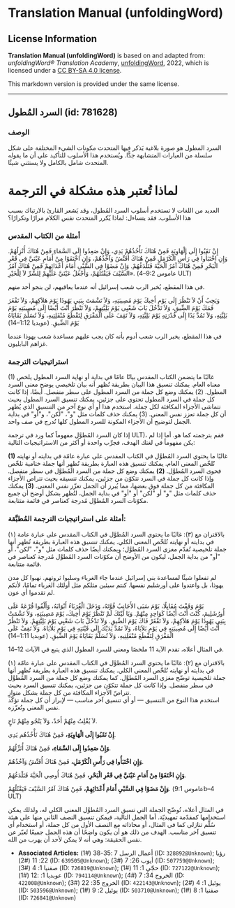 # Translation Manual (unfoldingWord)

## License Information

**Translation Manual (unfoldingWord)** is based on and adapted from: _unfoldingWord® Translation Academy_, [unfoldingWord](https://unfoldingword.org/utw), 2022, which is licensed under a [CC BY-SA 4.0 license](https://creativecommons.org/licenses/by-sa/4.0/legalcode.en).

This markdown version is provided under the same license.



--------------------------------

## السرد المُطول (id: 781628)

### الوصف

السرد المطول هو صورة بلاغية يَذكر فيها المتحدث مكونات الشيء المختلفة على شكل سلسلة من العبارات المتشابهة جدًّا. ويُستخدم هذا الأسلوب للتأكيد على أن ما يقوله المتحدث شامل بالكامل ولا يستثني شيئًا.

لماذا تُعتبر هذه مشكلة في الترجمة
=================================

العديد من اللغات لا تستخدم أسلوب السرد المُطول، وقد يَشعر القارئ بالارتباك بسبب هذا الأسلوب. فقد يتساءل: لماذا يُكرر المتحدث نفس الكلام مرارًا وتكرارًا؟

### أمثلة من الكتاب المقدس

إِنْ نَقَبُوا إِلَى الْهَاوِيَةِ فَمِنْ هُنَاكَ تَأْخُذُهُمْ يَدِي، وَإِنْ صَعِدُوا إِلَى السَّمَاءِ فَمِنْ هُنَاكَ أُنْزِلُهُمْ. وَإِنِ اخْتَبَأُوا فِي رَأْسِ الْكَرْمَلِ فَمِنْ هُنَاكَ أُفَتِّشُ وَآخُذُهُمْ، وَإِنِ اخْتَفَوْا مِنْ أَمَامِ عَيْنَيَّ فِي قَعْرِ الْبَحْرِ فَمِنْ هُنَاكَ آمُرُ الْحَيَّةَ فَتَلْدَغُهُمْ. وَإِنْ مَضَوْا فِي السَّبْيِ أَمَامَ أَعْدَائِهِمْ فَمِنْ هُنَاكَ آمُرُ السَّيْفَ فَيَقْتُلُهُمْ، وَأَجْعَلُ عَيْنَيَّ عَلَيْهِمْ لِلشَّرِّ لاَ لِلْخَيْرِ». (عاموس 9:2–4 ULT)

في هذا المقطع، يُخبر الرب شعب إسرائيل أنه عندما يعاقبهم، لن ينجو أحد منهم.

وَيَجِبُ أَنْ لاَ تَنْظُرَ إِلَى يَوْمِ أَخِيكَ يَوْمَ مُصِيبَتِهِ، وَلاَ تَشْمَتَ بِبَنِي يَهُوذَا يَوْمَ هَلاَكِهِمْ، وَلاَ تَفْغَرَ فَمَكَ يَوْمَ الضِّيقِ، وَلاَ تَدْخُلَ بَابَ شَعْبِي يَوْمَ بَلِيَّتِهِمْ، وَلاَ تَنْظُرَ أَنْتَ أَيْضًا إِلَى مُصِيبَتِهِ يَوْمَ بَلِيَّتِهِ، وَلاَ تَمُدَّ يَدًا إِلَى قُدْرَتِهِ يَوْمَ بَلِيَّتِهِ، وَلاَ تَقِفَ عَلَى الْمَفْرَقِ لِتَقْطَعَ مُنْفَلِتِيهِ، وَلاَ تُسَلِّمَ بَقَايَاهُ يَوْمَ الضِّيقِ. (عوبديا 1:12–14\)

في هذا المقطع، يخبر الرب شعب أدوم بأنه كان يجب عليهم مساعدة شعب يهوذا عندما غزاهم البابليون.

### استراتيجيات الترجمة

(1\) غالبًا ما يتضمن الكتاب المقدس بيانًا عامًا في بداية أو نهاية السرد المطول يلخص معناه العام. يمكنك تنسيق هذا البيان بطريقة تُظهر أنه بيان تلخيصي يوضح معنى السرد المطول. (2\) يمكنك وضع كل جملة من السرد المطول على سطر منفصل. أيضًا، إذا كانت كل جملة في السرد المطول تحتوي على جزئين، يمكنك تنسيق السرد المطول بحيث تتماشى الأجزاء المكافئة لكل جملة. استخدم هذا أو أي نوع آخر من التنسيق الذي يُظهر أن كل جملة تعزز نفس المعنى. (3\) يمكنك حذف كلمات مثل "و"، "لكن"، و"أو" في بداية الجمل لتوضيح أن الأجزاء المكونة للسرد المطول كلها تُدرج في صف واحد.

إذا كان السرد المُطوَّل مفهوماً كما ورد في ترجمة ULT)، فقم بترجمته كما هو. أما إذا لم يكن مفهوماً في لغتك الهدف، فجرِّب واحدة أو أكثر من الاستراتيجيات التالية:

**(1\)** غالبًا ما يحتوي السرد المُطوَّل في الكتاب المقدس على عبارة عامّة في بدايته أو نهايته تُلخّص المعنى العام. يمكنك تنسيق هذه العبارة بطريقة تُظهِر أنها جملة ختامية تلخّص فحوى السرد المُطوَّل. **(2\)** يمكنك وضع كل جملة من السرد المُطوَّل في سطر منفصل. وإذا كانت كل جملة في السرد تتكوّن من جزئين، يمكنك تنسيقه بحيث تتراص الأجزاء المكافئة من كل جملة فوق بعضها، مما يُبرز أن الجمل تعزّز نفس المعنى. **(3\)** يمكنك حذف كلمات مثل "و" أو "لكن" أو "أو" في بداية الجمل، لتُظهر بشكل أوضح أن جميع مكوّنات السرد المُطوَّل مُدرجة كعناصر في قائمة متتابعة.

### **أمثلة على استراتيجيات الترجمة المُطبَّقة:**

(١) بالاقتران مع (٣): غالبًا ما يحتوي السرد المُطوَّل في الكتاب المقدس على عبارة عامة في بدايته أو نهايته تُلخّص المعنى الكلي. يمكنك تنسيق هذه العبارة بطريقة تُظهر أنها جملة تلخيصية تُقدّم مغزى السرد المُطوَّل؛ ويمكنك أيضًا حذف كلمات مثل "و"، "لكن"، أو "أو" من بداية الجمل، ليكون من الأوضح أن مكوّنات السرد المُطوَّل مُدرجة كعناصر في قائمة متتابعة.

لم تفعلوا شيئًا لمساعدة بني إسرائيل عندما جاء الغرباء وسلبوا ثروتهم. نهبوا كل مدن يهوذا، بل واعتدوا على أورشليم نفسها. كنتم سيئين مثلكم مثل أولئك الغرباء تمامًا، لأنكم لم تقدموا أي عون.

يَوْمَ وَقَفْتَ مُقَابِلًا، يَوْمَ سَبَى الأَجَانِبُ قُوَّتَهُ، وَدَخَلَ الْغُرَبَاءُ أَبْوَابَهُ، وَأَلْقُوا قُرْعَةً عَلَى أُورُشَلِيمَ، كُنْتَ أَنْتَ أَيْضًا كَوَاحِدٍ مِنْهُمْ. وَيَا لَيْتَكَ لَمْ تَنْظُرْ يَوْمَ أَخِيكَ، يَوْمَ مَصِيبَتِهِ، وَلاَ تَشْمَتْ بِبَنِي يَهُوذَا يَوْمَ هَلاَكِهِمْ، وَلاَ تَفْغَرْ فَاكَ يَوْمَ الضِّيقِ. وَلاَ تَدْخُلْ بَابَ شَعْبِي يَوْمَ بَلِيَّتِهِمْ. وَلاَ تَنْظُرْ أَنْتَ أَيْضًا إِلَى مُصِيبَتِهِ فِي يَوْمِ بَلاَيَاهُ، وَلاَ تَمُدَّ يَدَيْكَ إِلَى قَيْنَتِهِ فِي يَوْمِ بَلاَيَاهُ. وَلاَ تَقِفْ عَلَى الْمَفْرَقِ لِتَقْطَعَ مُنْفَلِتِيهِ، وَلاَ تُسَلِّمْ بَقَايَاهُ يَوْمَ الضِّيقِ. (عوبديا 1:11–14\)

في المثال أعلاه، تقدم الآية 11 ملخصًا ومعنى للسرد المطول الذي يتبع في الآيات 12–14\.

(١) بالاقتران مع (٢): غالبًا ما يحتوي السرد المُطوَّل في الكتاب المقدس على عبارة عامّة في بدايته أو نهايته تُلخّص المعنى الكلي. يمكنك تنسيق هذه العبارة بطريقة تُظهِر أنها جملة تلخيصية توضّح مغزى السرد المُطوَّل. كما يمكنك وضع كل جملة من السرد المُطوَّل في سطر منفصل. وإذا كانت كل جملة تتكوّن من جزئين، يمكنك تنسيق السرد بحيث تتراصّ الأجزاء المكافئة من كل جملة بشكل متوازٍ.  
استخدم هذا النوع من التنسيق — أو أي تنسيق آخر مناسب — لإبراز أن كل جملة تؤكّد نفس المعنى وتُعزّزه.

لاَ يُفْلِتُ مِنْهُمْ أَحَدٌ، وَلاَ يَنْجُو مِنْهُمْ نَاجٍ.

**إِنْ نَقَبُوا إِلَى الْهَاوِيَةِ،** فَمِنْ هُنَاكَ تَأْخُذُهُم يَدِي.

**وَإِنْ صَعِدُوا إِلَى السَّمَاءِ،** فَمِنْ هُنَاكَ أُنَزِّلُهُمْ.

**وَإِنِ اخْتَبَأُوا فِي رَأْسِ الْكَرْمَلِ،** فَمِنْ هُنَاكَ أُفَتِّشُ وَآخُذُهُمْ.

**وَإِنِ اخْتَفَوْا مِنْ أَمَامِ عَيْنَيَّ فِي قَعْرِ الْبَحْرِ،** فَمِنْ هُنَاكَ أُوصِي الْحَيَّةَ فَتَلْدَغُهُمْ.

**وَإِنْ مَضَوْا فِي السَّبْيِ أَمَامَ أَعْدَائِهِمْ،** فَمِنْ هُنَاكَ آمُرُ السَّيْفَ فَيَقْتُلُهُمْ. (عاموس 9:1b–4 ULT)

في المثال أعلاه، تُوضّح الجملة التي تسبق السرد المُطوَّل المعنى الكلي له، ولذلك يمكن استخدامها كمقدّمة تمهيديّة. أما الجمل التالية، فيمكن تنسيق النصف الثاني منها على هيئة سُلَّم تنازلي كما في المثال، أو محاذاته مع النصف الأول من كل جملة، أو استخدام أي تنسيق آخر مناسب. الهدف من ذلك هو أن يكون واضحًا أن هذه الجمل جميعًا تُعبّر عن نفس الحقيقة: وهي أنه لا يمكن لأحد أن يهرب من الله.

* **Associated Articles:** أعمال الرسل 7 :35-38 (#1) (ID: `328892@Unknown`); رؤيا 22: 11 (#2) (ID: `639505@Unknown`); أيوب 26: 7 (#3) (ID: `507759@Unknown`); صفنيا 1: 4 (#3) (ID: `726819@Unknown`); حجّي 1: 11 (#1) (ID: `727122@Unknown`); عوبديا 1: :12 (#1) (ID: `794114@Unknown`); الخروج 34: 7 (#4) (ID: `422008@Unknown`); الخروج 35: 22 (#3) (ID: `422143@Unknown`); يوئيل 1: 4 (#2) (ID: `503596@Unknown`); يوئيل 2: 9 (#1) (ID: `503710@Unknown`); صفنيا 1: 8 (#1) (ID: `726841@Unknown`)

